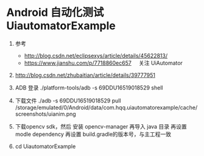 # Android 自动化测试 UiautomatorExample
1. 参考
    - http://blog.csdn.net/eclipsexys/article/details/45622813/
    - https://www.jianshu.com/p/7718860ec657
    
关注 UiAutomator

2. http://blog.csdn.net/zhubaitian/article/details/39777951

3. ADB
登录
./platform-tools/adb -s 69DDU16519018529 shell

4. 下载文件
./adb -s 69DDU16519018529 pull /storage/emulated/0/Android/data/com.hqq.uiautomatorexample/cache/screenshots/uianim.png

5. 下载opencv sdk，然后
安装 opencv-manager
再导入 java 目录
再设置modle dependency
再设置 build.gradle的版本号，与主工程一致

6. cd UiautomatorExample








